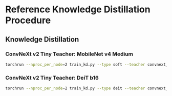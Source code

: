 # Reference Knowledge Distillation Procedure

## Knowledge Distillation

### ConvNeXt v2 Tiny Teacher: MobileNet v4 Medium

```sh
torchrun --nproc_per_node=2 train_kd.py --type soft --teacher convnext_v2_tiny --student mobilenet_v4_m --opt adamw --lr 0.003 --lr-scheduler cosine --lr-cosine-min 1e-8 --warmup-epochs 5 --batch-size 512 --size 256 --epochs 500 --wd 0.1 --smoothing-alpha 0.1 --mixup-alpha 0.8 --aug-level 4 --ra-sampler --ra-reps 2 --clip-grad-norm 5 --amp --compile
```

### ConvNeXt v2 Tiny Teacher: DeiT b16

```sh
torchrun --nproc_per_node=2 train_kd.py --type deit --teacher convnext_v2_tiny --student deit_b16 --opt adamw --lr 0.0005 --lr-scheduler cosine --warmup-epochs 20 --batch-size 128 --size 256 --epochs 300 --wd 0.05 --norm-wd 0 --smoothing-alpha 0.1 --mixup-alpha 0.8 --cutmix --aug-level 4 --model-ema --ra-sampler --ra-reps 2 --clip-grad-norm 1 --amp --compile
```
